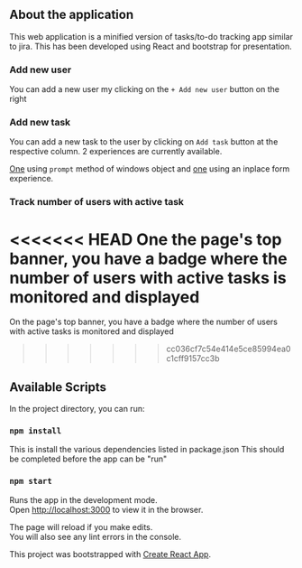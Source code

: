 ## About the application

This web application is a minified version of tasks/to-do tracking app similar to jira. This has been developed using React and bootstrap for presentation.

### Add new user

You can add a new user my clicking on the `+ Add new user` button on the right

### Add new task

You can add a new task to the user by clicking on `Add task` button at the respective column.
2 experiences are currently available. 

[One](https://github.com/JosephPravin/to-do/tree/develop) using `prompt` method of windows object and [one](https://github.com/JosephPravin/to-do/tree/master) using an inplace form experience.

### Track number of users with active task

<<<<<<< HEAD
One the page's top banner, you have a badge where the number of users with active tasks is monitored and displayed
=======
On the page's top banner, you have a badge where the number of users with active tasks is monitored and displayed
>>>>>>> cc036cf7c54e414e5ce85994ea0c1cff9157cc3b

## Available Scripts

In the project directory, you can run:

### `npm install`

This is install the various dependencies listed in package.json
This should be completed before the app can be "run"

### `npm start`

Runs the app in the development mode.<br />
Open [http://localhost:3000](http://localhost:3000) to view it in the browser.

The page will reload if you make edits.<br />
You will also see any lint errors in the console.

This project was bootstrapped with [Create React App](https://github.com/facebook/create-react-app).
